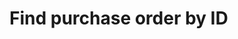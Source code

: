 # Find purchase order by ID

<apidoc openapi-path="./../openapi.yaml" endpoint="/store/order/{orderId}" method="get"/>
